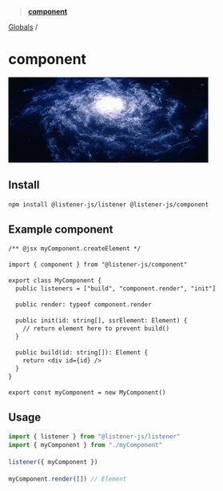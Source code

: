 > **[component](README.md)**

[Globals](globals.md) /

# component

![component](media/component.gif)

## Install

```bash
npm install @listener-js/listener @listener-js/component
```

## Example component

```tsx
/** @jsx myComponent.createElement */

import { component } from "@listener-js/component"

export class MyComponent {
  public listeners = ["build", "component.render", "init"]

  public render: typeof component.render

  public init(id: string[], ssrElement: Element) {
    // return element here to prevent build()
  }

  public build(id: string[]): Element {
    return <div id={id} />
  }
}

export const myComponent = new MyComponent()
```

## Usage

```js
import { listener } from "@listener-js/listener"
import { myComponent } from "./myComponent"

listener({ myComponent })

myComponent.render([]) // Element
```